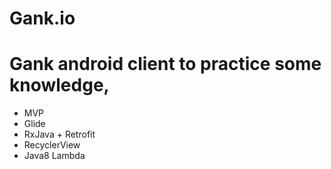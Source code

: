 # Gank.io
Gank android client to practice some knowledge,
=
* MVP
* Glide
* RxJava + Retrofit
* RecyclerView
* Java8 Lambda



